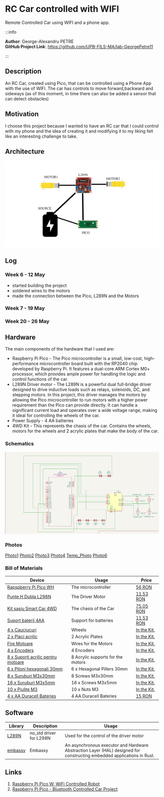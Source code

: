 # RC Car controlled with WIFI
Remote Controlled Car using WIFI and a phone app. 

:::info 

**Author**: George-Alexandru PETRE  \
**GitHub Project Link**: https://github.com/UPB-FILS-MA/lab-GeorgePetre11

:::

## Description

An RC Car, created using Pico, that can be controlled using a Phone App with the use of WIFI. The car has controls to move forward,backward and sideways (as of this moment, in time there can also be added a sensor that can detect obstacles) 

## Motivation

I choose this project because I wanted to have an RC car that I could control with my phone and the idea of creating it and modifying it to my liking felt like an interesting challenge to take. 

## Architecture 


![Arhitecture](Schematic.png)



## Log

<!-- write every week your progress here -->

### Week 6 - 12 May
- started building the project
- soldered wires to the motors
- made the connection between the Pico, L289N and the Motors

### Week 7 - 19 May

### Week 20 - 26 May

## Hardware

The main components of the hardware that I used are:
- Raspberry Pi Pico - The Pico microcontroller is a small, low-cost, high-performance microcontroller board built with the RP2040 chip developed by Raspberry Pi. It features a dual-core ARM Cortex M0+ processor, which provides ample power for handling the logic and control functions of the car.
- L289N Driver motor - The L289N is a powerful dual full-bridge driver designed to drive inductive loads such as relays, solenoids, DC, and stepping motors. In this project, this driver manages the motors by allowing the Pico microcontroller to run motors with a higher power requirement than the Pico can provide directly. It can handle a significant current load and operates over a wide voltage range, making it ideal for controlling the wheels of the car.
- Power Supply  - 4 AA batteries
- 4WD Kit - This represents the chasis of the car. Contains the wheels, motors for the wheels and 2 acrylic plates that make the body of the car.

### Schematics

![Schematic](schema.png)


### Photos

[Photo1](photos/Photo1.jpeg)
[Photo2](photos/Photo.jpeg)
[Photo3](photos/Photo2.jpeg)
[Photo4](photos/Photo3.jpeg)
[Temp_Photo](photos/Photo4.jpeg)
[Photo6](photos/Photo5.jpeg)

### Bill of Materials

<!-- Fill out this table with all the hardware components that you might need.

The format is 
```
| [Device](link://to/device) | This is used ... | [price](link://to/store) |

```

-->

| Device | Usage | Price |
|--------|--------|-------|
| [Rapspberry Pi Pico WH](https://www.raspberrypi.com/documentation/microcontrollers/raspberry-pi-pico.html) | The microcontroller | [56 RON](https://ardushop.ro/ro/home/2819-raspberry-pi-pico-wh.html?search_query=pico+wh&results=108) |
| [Punte H Dubla L298N](https://www.handsontec.com/dataspecs/L298N%20Motor%20Driver.pdf) | The Driver Motor | [11.53 RON](https://www.sigmanortec.ro/Punte-H-Dubla-L298N-p125423236) |
| [Kit sasiu Smart Car 4WD](https://www.phippselectronics.com/wp-content/uploads/2021/08/4WD_Robot_Car_Guide_V1.0.pdf) | The chasis of the Car | [75.05 RON](https://www.sigmanortec.ro/Kit-sasiu-Smart-Car-4WD-p136281803) |
| [Suport baterii 4AA](https://www.phippselectronics.com/wp-content/uploads/2021/08/4WD_Robot_Car_Guide_V1.0.pdf) | Support for batteries | [11.53 RON](https://www.sigmanortec.ro/Kit-sasiu-Smart-Car-4WD-p136281803) |
| [4 x Cauciucuri](https://www.phippselectronics.com/wp-content/uploads/2021/08/4WD_Robot_Car_Guide_V1.0.pdf) | Wheels | [In the Kit.](https://www.sigmanortec.ro/Kit-sasiu-Smart-Car-4WD-p136281803) |
| [2 x Placi acrilic](https://www.phippselectronics.com/wp-content/uploads/2021/08/4WD_Robot_Car_Guide_V1.0.pdf)  | 2 Acrylic Plates | [In the Kit.](https://www.sigmanortec.ro/Kit-sasiu-Smart-Car-4WD-p136281803) |
| [Fire Motoare](https://www.phippselectronics.com/wp-content/uploads/2021/08/4WD_Robot_Car_Guide_V1.0.pdf)  | Wires for the Motors | [In the Kit.](https://www.sigmanortec.ro/Kit-sasiu-Smart-Car-4WD-p136281803) |
| [4 x Encoders](https://www.phippselectronics.com/wp-content/uploads/2021/08/4WD_Robot_Car_Guide_V1.0.pdf)  | 4 Encoders | [In the Kit.](https://www.sigmanortec.ro/Kit-sasiu-Smart-Car-4WD-p136281803) |
| [8 x Suporti acrilic pentru motoare](https://www.phippselectronics.com/wp-content/uploads/2021/08/4WD_Robot_Car_Guide_V1.0.pdf)  | 8 Acrylic supports for the motors | [In the Kit.](https://www.sigmanortec.ro/Kit-sasiu-Smart-Car-4WD-p136281803) |
| [6 x Piloni hexagonali 30mm](https://www.phippselectronics.com/wp-content/uploads/2021/08/4WD_Robot_Car_Guide_V1.0.pdf)  | 6 x Hexagonal Pillers 30mm | [In the Kit.](https://www.sigmanortec.ro/Kit-sasiu-Smart-Car-4WD-p136281803) |
| [8 x Suruburi M3x30mm](https://www.phippselectronics.com/wp-content/uploads/2021/08/4WD_Robot_Car_Guide_V1.0.pdf)  | 8 Screws M3x30mm | [In the Kit.](https://www.sigmanortec.ro/Kit-sasiu-Smart-Car-4WD-p136281803) |
| [16 x Suruburi M3x5mm](https://www.phippselectronics.com/wp-content/uploads/2021/08/4WD_Robot_Car_Guide_V1.0.pdf)  | 16 x Screws M3x5mm | [In the Kit.](https://www.sigmanortec.ro/Kit-sasiu-Smart-Car-4WD-p136281803) |
| [10 x Piulite M3](https://www.phippselectronics.com/wp-content/uploads/2021/08/4WD_Robot_Car_Guide_V1.0.pdf)  | 10 x Nuts M3 | [In the Kit.](https://www.sigmanortec.ro/Kit-sasiu-Smart-Car-4WD-p136281803) |
| [4 x AA Duracell Bateries](https://www.emag.ro/baterii-alcaline-duracell-plus-power-mn1500-lr6-aa-blister-de-4-buc-5000394017641/pd/D69PRMBBM/)  | 4 AA Duracell Bateries | [15 RON](https://www.emag.ro/baterii-alcaline-duracell-plus-power-mn1500-lr6-aa-blister-de-4-buc-5000394017641/pd/D69PRMBBM/) |







## Software

| Library | Description | Usage |
|---------|-------------|-------|
| [L289N](https://github.com/lucazulian/l298n) | no_std driver for L298N  | Used for the control of the driver motor |
| [embassy](https://github.com/embassy-rs/embassy) | Embassy | An asynchronous executor and Hardware Abstraction Layer (HAL) designed for constructing embedded applications in Rust. |




## Links

<!-- Add a few links that inspired you and that you think you will use for your project -->

1. [Raspberry Pi Pico W: WiFi Controlled Robot](https://www.youtube.com/watch?v=iTo4Qh2R6m4&list=PLfPN6PiGnry6a4tNFH2uDDkj0rArkB1w-)
2. [Raspberry Pi Pico - Bluetooth Controlled Car Project](https://www.youtube.com/watch?v=U4unGGNjFBg&list=PLfPN6PiGnry6a4tNFH2uDDkj0rArkB1w-&index=4)
